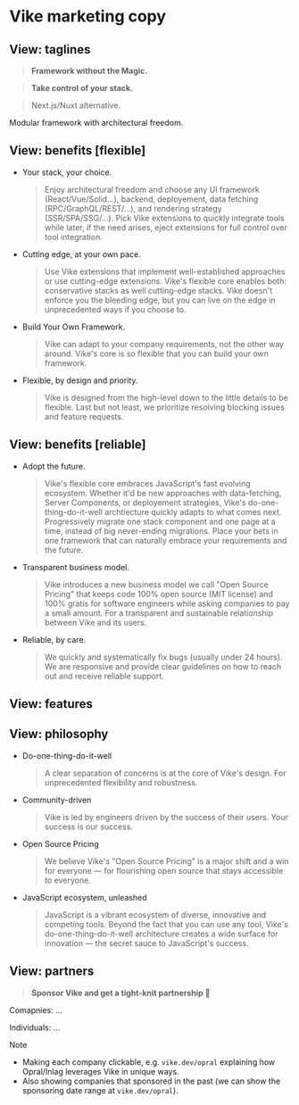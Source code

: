# Vike marketing copy


## View: taglines

> **Framework without the Magic.**

> **Take control of your stack.**

> Next.js/Nuxt alternative.

Modular framework with architectural freedom.


## View: benefits [flexible]

- Your stack, your choice.
  > Enjoy architectural freedom and choose any UI framework (React/Vue/Solid...), backend, deployement, data fetching (RPC/GraphQL/REST/...), and rendering strategy (SSR/SPA/SSG/...).
  > Pick Vike extensions to quickly integrate tools while later, if the need arises, eject extensions for full control over tool integration.

- Cutting edge, at your own pace.
  > Use Vike extensions that implement well-established approaches or use cutting-edge extensions. Vike's flexible core enables both: conservative stacks as well cutting-edge stacks.
  > Vike doesn't enforce you the bleeding edge, but you can live on the edge in unprecedented ways if you choose to.

- Build Your Own Framework.
  > Vike can adapt to your company requirements, not the other way around.
  > Vike's core is so flexible that you can build your own framework.

- Flexible, by design and priority.
  > Vike is designed from the high-level down to the little details to be flexible.
  > Last but not least, we prioritize resolving blocking issues and feature requests.


## View: benefits [reliable]

- Adopt the future.
  > Vike's flexible core embraces JavaScript's fast evolving ecosystem. Whether it'd be new approaches with data-fetching, Server Components, or deployement strategies, Vike's do-one-thing-do-it-well archtiecture quickly adapts to what comes next.
  > Progressively migrate one stack component and one page at a time, instead of big never-ending migrations.
  > Place your bets in one framework that can naturally embrace your requirements and the future.

- Transparent business model.
  > Vike introduces a new business model we call "Open Source Pricing" that keeps code 100% open source (MIT license) and 100% gratis for software engineers while asking companies to pay a small amount. For a transparent and sustainable relationship between Vike and its users.

- Reliable, by care.
  > We quickly and systematically fix bugs (usually under 24 hours).
  > We are responsive and provide clear guidelines on how to reach out and receive reliable support.


## View: features


## View: philosophy

- Do-one-thing-do-it-well
  > A clear separation of concerns is at the core of Vike's design. For unprecedented flexibility and robustness.

- Community-driven
  > Vike is led by engineers driven by the success of their users. Your success is our success.

- Open Source Pricing
  > We believe Vike's "Open Source Pricing" is a major shift and a win for everyone &mdash; for flourishing open source that stays accessible to everyone.

- JavaScript ecosystem, unleashed
  > JavaScript is a vibrant ecosystem of diverse, innovative and competing tools. Beyond the fact that you can use any tool, Vike's do-one-thing-do-it-well architecture creates a wide surface for innovation — the secret sauce to JavaScript's success.


## View: partners

> **Sponsor Vike and get a tight-knit partnership 🤝**

Comapnies: ...

Individuals: ...

> [!NOTE]
> - Making each company clickable, e.g. `vike.dev/opral` explaining how Opral/Inlag leverages Vike in unique ways.
> - Also showing companies that sponsored in the past (we can show the sponsoring date range at `vike.dev/opral`).

